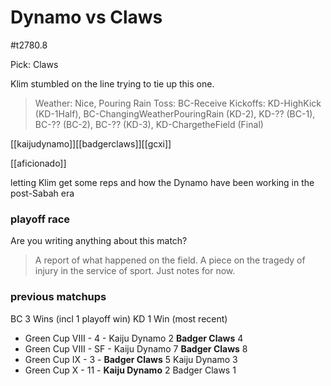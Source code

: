 # Dynamo vs Claws

#t2780.8

Pick: Claws

Klim stumbled on the line trying to tie up this one.

> Weather: Nice, Pouring Rain
> Toss: BC-Receive
> Kickoffs: KD-HighKick (KD-1Half), BC-ChangingWeatherPouringRain (KD-2), KD-?? (BC-1), BC-?? (BC-2), BC-?? (KD-3), KD-ChargetheField (Final)

[[kaijudynamo]][[badgerclaws]][[gcxi]]

[[aficionado]]

letting Klim get some reps and how the Dynamo have been working in the post-Sabah era  

### playoff race



Are you writing anything about this match?

> A report of what happened on the field.
> A piece on the tragedy of injury in the service of sport.
> Just notes for now.

### previous matchups

BC 3 Wins (incl 1 playoff win)
KD 1 Win (most recent)

* Green Cup VIII - 4 - Kaiju Dynamo 2 **Badger Claws** 4
* Green Cup VIII - SF - Kaiju Dynamo 7 **Badger Claws** 8
* Green Cup IX - 3 - **Badger Claws** 5 Kaiju Dynamo 3
* Green Cup X - 11 - **Kaiju Dynamo** 2 Badger Claws 1